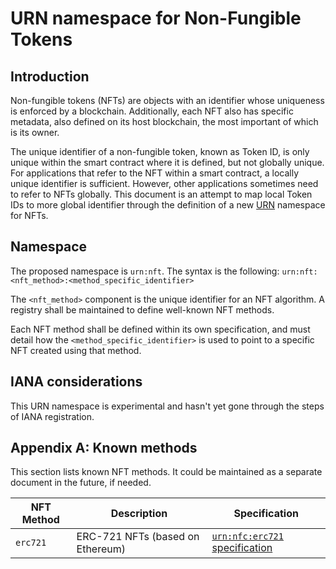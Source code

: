 # URN namespace for Non-Fungible Tokens

## Introduction

Non-fungible tokens (NFTs) are objects with an identifier whose uniqueness is enforced by a blockchain. Additionally, each NFT also has specific metadata, also defined on its host blockchain, the most important of which is its owner.

The unique identifier of a non-fungible token, known as Token ID, is only unique within the smart contract where it is defined, but not globally unique. For applications that refer to the NFT within a smart contract, a locally unique identifier is sufficient. However, other applications sometimes need to refer to NFTs globally. This document is an attempt to map local Token IDs to more global identifier through the definition of a new [URN](https://datatracker.ietf.org/doc/html/rfc8141) namespace for NFTs.

## Namespace

The proposed namespace is `urn:nft`. The syntax is the following:
 `urn:nft:<nft_method>:<method_specific_identifier>`

The `<nft_method>` component is the unique identifier for an NFT algorithm. A registry shall be maintained to define well-known NFT methods.

Each NFT method shall be defined within its own specification, and must detail how the `<method_specific_identifier>` is used to point to a specific NFT created using that method.

## IANA considerations

This URN namespace is experimental and hasn't yet gone through the steps of IANA registration.

## Appendix A: Known methods

This section lists known NFT methods. It could be maintained as a separate document in the future, if needed.

| NFT Method | Description | Specification
|------------|-------------|--------------
| `erc721`   | ERC-721 NFTs (based on Ethereum) | [`urn:nfc:erc721` specification](urn-nft-erc721.md)
